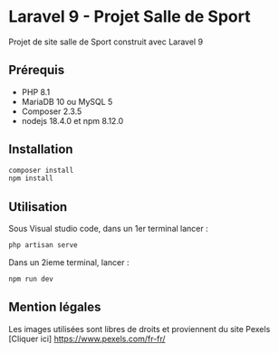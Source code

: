 
# Laravel 9 - Projet Salle de Sport

Projet de site salle de Sport construit avec Laravel 9

## Prérequis
- PHP 8.1
- MariaDB 10 ou MySQL 5
- Composer 2.3.5
- nodejs 18.4.0 et npm 8.12.0

## Installation
```bash
composer install
npm install
```

## Utilisation
Sous Visual studio code, dans un 1er terminal lancer :

```bash
php artisan serve
```

Dans un 2ieme terminal, lancer :

```bash
npm run dev
```

## Mention légales
Les images utilisées sont libres de droits et proviennent du site Pexels 
[Cliquer ici] https://www.pexels.com/fr-fr/
